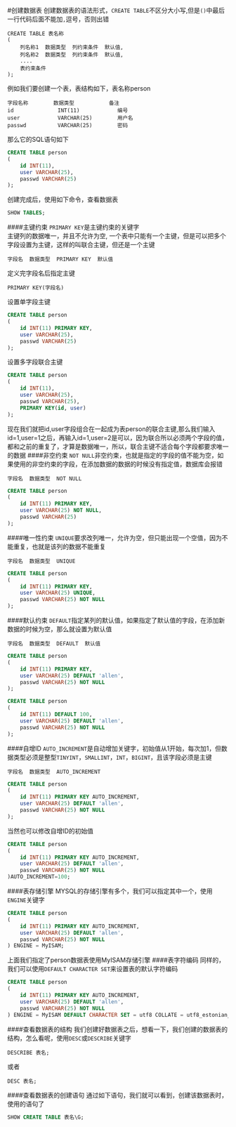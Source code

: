 #创建数据表
创建数据表的语法形式，`CREATE TABLE`不区分大小写,但是`()`中最后一行代码后面不能加`,`逗号，否则出错
```text
CREATE TABLE 表名称
(
	列名称1  数据类型  列约束条件  默认值,
	列名称2  数据类型  列约束条件  默认值,
	....
	表约束条件
);
```
例如我们要创建一个表，表结构如下，表名称person
```text
字段名称        数据类型           备注
id              INT(11)            编号
user            VARCHAR(25)        用户名
passwd          VARCHAR(25)        密码
```
那么它的SQL语句如下
```sql
CREATE TABLE person
(
	id INT(11),
	user VARCHAR(25),
	passwd VARCHAR(25)
);
```
创建完成后，使用如下命令，查看数据表
```sql
SHOW TABLES;
```
####主键约束
`PRIMARY KEY`是主键约束的关键字          
主键列的数据唯一，并且不允许为空, 一个表中只能有一个主键，但是可以把多个字段设置为主键，这样的叫联合主键，但还是一个主键
```text
字段名  数据类型  PRIMARY KEY  默认值
```
定义完字段名后指定主键
```text
PRIMARY KEY(字段名)
```
设置单字段主键
```sql
CREATE TABLE person
(
	id INT(11) PRIMARY KEY,
	user VARCHAR(25),
	passwd VARCHAR(25)
);
```
设置多字段联合主键
```sql
CREATE TABLE person
(
	id INT(11),
	user VARCHAR(25),
	passwd VARCHAR(25),
	PRIMARY KEY(id, user)
);
```
现在我们就把id,user字段组合在一起成为表person的联合主键,那么我们输入id=1,user=1之后，再输入id=1,user=2是可以，因为联合所以必须两个字段的值，都和之前的重复了，才算是数据唯一，所以，联合主键不适合每个字段都要求唯一的数据
####非空约束
`NOT NULL`非空约束，也就是指定的字段的值不能为空，如果使用的非空约束的字段，在添加数据的数据的时候没有指定值，数据库会报错
```text
字段名  数据类型  NOT NULL
```
```sql
CREATE TABLE person
(
	id INT(11) PRIMARY KEY,
	user VARCHAR(25) NOT NULL,
	passwd VARCHAR(25)
);
```
####唯一性约束
`UNIQUE`要求改列唯一，允许为空，但只能出现一个空值，因为不能重复，也就是该列的数据不能重复
```text
字段名  数据类型  UNIQUE
```
```sql
CREATE TABLE person
(
	id INT(11) PRIMARY KEY,
	user VARCHAR(25) UNIQUE,
	passwd VARCHAR(25) NOT NULL
);
```
####默认约束
`DEFAULT`指定某列的默认值，如果指定了默认值的字段，在添加新数据的时候为空，那么就设置为默认值
```text
字段名  数据类型  DEFAULT  默认值
```
```sql
CREATE TABLE person
(
	id INT(11) PRIMARY KEY,
	user VARCHAR(25) DEFAULT 'allen',
	passwd VARCHAR(25) NOT NULL
);
```
```sql
CREATE TABLE person
(
	id INT(11) DEFAULT 100,
	user VARCHAR(25) DEFAULT 'allen',
	passwd VARCHAR(25) NOT NULL
);
```
####自增ID
`AUTO_INCREMENT`是自动增加关键字，初始值从1开始，每次加1，但数据类型必须是整型`TINYINT`，`SMALLINT`，`INT`，`BIGINT`，且该字段必须是主键
```text
字段名  数据类型  AUTO_INCREMENT
```
```sql
CREATE TABLE person
(
	id INT(11) PRIMARY KEY AUTO_INCREMENT,
	user VARCHAR(25) DEFAULT 'allen',
	passwd VARCHAR(25) NOT NULL
);
```
当然也可以修改自增ID的初始值
```sql
CREATE TABLE person
(
	id INT(11) PRIMARY KEY AUTO_INCREMENT,
	user VARCHAR(25) DEFAULT 'allen',
	passwd VARCHAR(25) NOT NULL
)AUTO_INCREMENT=100;
```
####表存储引擎
MYSQL的存储引擎有多个，我们可以指定其中一个，使用`ENGINE`关键字
```sql
CREATE TABLE person
(
	id INT(11) PRIMARY KEY AUTO_INCREMENT,
	user VARCHAR(25) DEFAULT 'allen',
	passwd VARCHAR(25) NOT NULL
) ENGINE = MyISAM;
```
上面我们指定了person数据表使用MyISAM存储引擎
####表字符编码
同样的，我们可以使用`DEFAULT CHARACTER SET`来设置表的默认字符编码
```sql
CREATE TABLE person
(
	id INT(11) PRIMARY KEY AUTO_INCREMENT,
	user VARCHAR(25) DEFAULT 'allen',
	passwd VARCHAR(25) NOT NULL
) ENGINE = MyISAM DEFAULT CHARACTER SET = utf8 COLLATE = utf8_estonian_ci;
```
####查看数据表的结构
我们创建好数据表之后，想看一下，我们创建的数据表的结构，怎么看呢，使用`DESC`或`DESCRIBE`关键字
```text
DESCRIBE 表名;
```
或者
```text
DESC 表名;
```
####查看数据表的创建语句
通过如下语句，我们就可以看到，创建该数据表时，使用的语句了
```sql
SHOW CREATE TABLE 表名\G;
```

